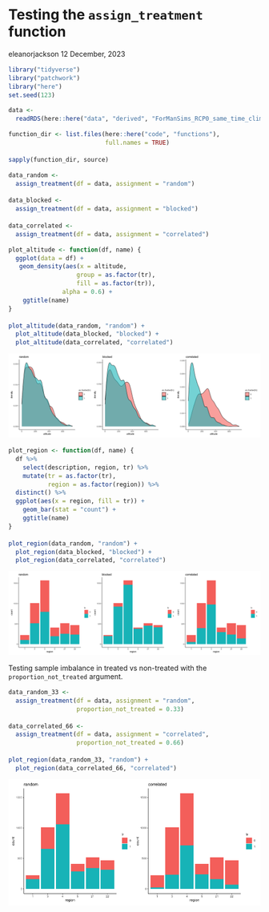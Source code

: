 Testing the `assign_treatment` function
================
eleanorjackson
12 December, 2023

``` r
library("tidyverse")
library("patchwork")
library("here")
set.seed(123)
```

``` r
data <-
  readRDS(here::here("data", "derived", "ForManSims_RCP0_same_time_clim.rds"))
```

``` r
function_dir <- list.files(here::here("code", "functions"),
                           full.names = TRUE)

sapply(function_dir, source)
```

``` r
data_random <- 
  assign_treatment(df = data, assignment = "random")

data_blocked <-
  assign_treatment(df = data, assignment = "blocked")

data_correlated <-
  assign_treatment(df = data, assignment = "correlated")
```

``` r
plot_altitude <- function(df, name) {
  ggplot(data = df) +
   geom_density(aes(x = altitude, 
                   group = as.factor(tr), 
                   fill = as.factor(tr)),
               alpha = 0.6) +
    ggtitle(name)
}

plot_altitude(data_random, "random") + 
  plot_altitude(data_blocked, "blocked") +
  plot_altitude(data_correlated, "correlated") 
```

![](figures/2023-12-11_test-treatment-assignment-function/unnamed-chunk-4-1.png)<!-- -->

``` r
plot_region <- function(df, name) {
  df %>% 
    select(description, region, tr) %>% 
    mutate(tr = as.factor(tr),
           region = as.factor(region)) %>% 
  distinct() %>% 
  ggplot(aes(x = region, fill = tr)) +
    geom_bar(stat = "count") +
    ggtitle(name)
}

plot_region(data_random, "random") + 
  plot_region(data_blocked, "blocked") +
  plot_region(data_correlated, "correlated") 
```

![](figures/2023-12-11_test-treatment-assignment-function/unnamed-chunk-5-1.png)<!-- -->

Testing sample imbalance in treated vs non-treated with the
`proportion_not_treated` argument.

``` r
data_random_33 <- 
  assign_treatment(df = data, assignment = "random",
                   proportion_not_treated = 0.33)

data_correlated_66 <-
  assign_treatment(df = data, assignment = "correlated",
                   proportion_not_treated = 0.66)

plot_region(data_random_33, "random") + 
  plot_region(data_correlated_66, "correlated") 
```

![](figures/2023-12-11_test-treatment-assignment-function/unnamed-chunk-6-1.png)<!-- -->
